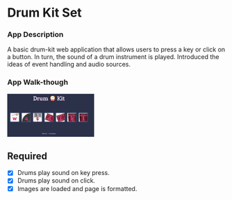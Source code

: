 # Drum Kit Set

### App Description
A basic drum-kit web application that allows users to press a key or click on a button. In turn, the sound of a drum instrument is played.
Introduced the ideas of event handling and audio sources.


### App Walk-though

<img src="drum-kit.gif" width=200><br>

## Required
- [x] Drums play sound on key press.
- [x] Drums play sound on click.
- [x] Images are loaded and page is formatted.
